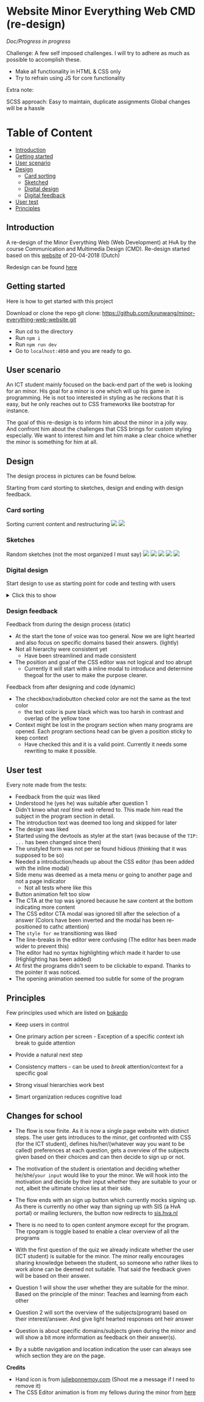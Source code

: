 # Website Minor Everything Web CMD (re-design)

_Doc/Progress in progress_

Challenge:
A few self imposed challenges. I will try to adhere as much as possible to accomplish these.

- Make all functionality in HTML & CSS only
- Try to refrain using JS for core functionality

Extra note:

SCSS approach: Easy to maintain, duplicate assignments
Global changes will be a hassle

# Table of Content

- [Introduction](#Introduction)
- [Getting started](#Getting-started)
- [User scenario](#User-scenario)
- [Design](#design)
  - [Card sorting](#Card-sorting)
  - [Sketched](#Sketches)
  - [Digital design](#Digital-design)
  - [Digital feedback](#Digital-feedback)
- [User test](#User-test)
- [Principles](#Principles)

## Introduction

A re-design of the Minor Everything Web (Web Development) at HvA by the course Communication and Multimedia Design (CMD). Re-design started based on this [website](https://cmda.github.io/minor-everything-web/) of 20-04-2018 (Dutch)

Redesign can be found [here](https://kyunwang.github.io/minor-everything-web-website/)

## Getting started

Here is how to get started with this project

Download or clone the repo git clone: https://github.com/kyunwang/minor-everything-web-website.git

- Run cd to the directory
- Run `npm i`
- Run `npm run dev`
- Go to `localhost:4050` and you are ready to go.

## User scenario

An ICT student mainly focused on the back-end part of the web is looking for an minor. His goal for a minor is one which will up his game in programming. He is not too interested in styling as he reckons that it is easy, but he only reaches out to CSS frameworks like bootstrap for instance.

The goal of this re-design is to inform him about the minor in a jolly way. And confront him about the challenges that CSS brings for custom styling especially. We want to interest him and let him make a clear choice whether the minor is something for him at all.

## Design

The design process in pictures can be found below.

Starting from card storting to sketches, design and ending with design feedback.

### Card sorting

Sorting current content and restructuring
![](docs/card-sort-1.jpg)
![](docs/card-sort-2.jpg)

### Sketches

Random sketches (not the most organized I must say)
![](docs/sketch-1.jpg)
![](docs/sketch-2.jpg)
![](docs/sketch-3.jpg)
![](docs/sketch-4.jpg)
![](docs/sketch-5.jpg)

### Digital design

Start design to use as starting point for code and testing with users

<details>
<summary>Click this to show</summary>

![](docs/design.jpg)

</details>

### Design feedback

Feedback from during the design process (static)

- At the start the tone of voice was too general. Now we are light hearted and also focus on specific domains based their answers. (lightly)
- Not all hierarchy were consistent yet
  - Have been streamlined and made consistent
- The position and goal of the CSS editor was not logical and too abrupt
  - Currently it will start with a inline modal to introduce and determine thegoal for the user to make the purpose clearer.

Feedback from after designing and code (dynamic)

- The checkbox/radiobutton checked color are not the same as the text color
  - the text color is pure black which was too harsh in contrast and overlap of the yellow tone
- Context might be lost in the program section when many programs are opened. Each program sections head can be given a position sticky to keep context
  - Have checked this and it is a valid point. Currently it needs some rewriting to make it possible.

## User test

Every note made from the tests:

- Feedback from the quiz was liked
- Understood he (yes he) was suitable after question 1
- Didn't knwo what _real time web_ refered to. This made him read the subject in the program section in detail.
- The introduction text was deemed too long and skipped for later
- The design was liked
- Started using the devtools as styler at the start (was because of the `TIP: ...` has been changed since then)
- The unstyled form was not per se found hidious (thinking that it was supposed to be so)
- Needed a introduction/heads up about the CSS editor (has been added with the inline modal)
- Side menu was deemed as a meta menu or going to another page and not a page indicator
  - Not all tests where like this
- Button animation felt too slow
- The CTA at the top was ignored because he saw content at the bottom indicating more content
- The CSS editor CTA modal was ignored till after the selection of a answer (Colors have been inverted and the modal has been re-positioned to cathc attention)
- The `style for me` transitioning was liked
- The line-breaks in the editor were confusing (The editor has been made wider to prevent this)
- The editor had no syntax highlighting which made it harder to use (Highlighting has been added)
- At first the programs didn't seem to be clickable to expand. Thanks to the pointer it was noticed.
- The opening animation seemed too subtle for some of the program

## Principles

Few principles used which are listed on [bokardo](http://bokardo.com/principles-of-user-interface-design/)

- Keep users in control

- One primary action per screen - Exception of a specific context ish break to guide attention

- Provide a natural next step

- Consistency matters - can be used to _break_ attention/context for a specific goal

- Strong visual hierarchies work best

- Smart organization reduces cognitive load

## Changes for school

- The flow is now finite. As it is now a single page website with distinct steps. The user gets introduces to the minor, get confronted with CSS (for the ICT student), defines his/her/(whatever way you want to be called) preferences at each question, gets a overview of the subjects given based on their choices and can then decide to sign up or not.

- The motivation of the student is orientation and deciding whether he/she/`your input` would like to your the minor. We will hook into the motivation and decide by their input whether they are suitable to your or not, albeit the ultimate choice lies at their side.

- The flow ends with an sign up button which currently mocks signing up. As there is currently no other way than signing up with SIS (a HvA portal) or mailing lecturers, the button now redirects to [sis.hva.nl](sis.hva.nl)

- There is no need to to open content anymore except for the program. The rpogram is toggle based to enable a clear overview of all the programs

- With the first question of the quiz we already indicate whether the user (ICT student) is suitable for the minor. The minor really encourages sharing knowledge between the student, so someone who rather likes to work alone can be deemed not suitable. That said the feedback given will be based on their answer.

- Question 1 will show the user whether they are suitable for the minor. Based on the principle of the minor: Teaches and learning from each other

- Question 2 will sort the overview of the subjects(program) based on their interest/answer. And give light hearted responses ont heir answer

- Question is about specific domains/subjects given during the minor and will show a bit more information as feedback on their answer(s).

- By a subtle navigation and location indication the user can always see which section they are on the page.

**Credits**

- Hand icon is from [juliebonnemoy.com](https://juliebonnemoy.com/)
  (Shoot me a message if I need to remove it)
- The CSS Editor animation is from my fellows during the minor from [here](https://github.com/baskager/redesign-minor-web-dev/blob/develop/app/src/js/the-wow-header.js)
